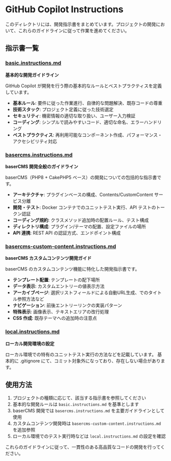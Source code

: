# GitHub Copilot Instructions

このディレクトリには、開発指示書をまとめています。プロジェクトの開発において、これらのガイドラインに従って作業を進めてください。

## 指示書一覧

### [basic.instructions.md](./instructions/basic.instructions.md)
**基本的な開発ガイドライン**

GitHub Copilot が開発を行う際の基本的なルールとベストプラクティスを定義しています。

- **基本ルール**: 要件に従った作業進行、自律的な問題解決、既存コードの尊重
- **技術スタック**: プロジェクト定義に従った技術選定
- **セキュリティ**: 機密情報の適切な取り扱い、ユーザー入力検証
- **コーディング**: シンプルで読みやすいコード、適切な命名、エラーハンドリング
- **ベストプラクティス**: 再利用可能なコンポーネント作成、パフォーマンス・アクセシビリティ対応

### [basercms.instructions.md](./instructions/basercms.instructions.md)
**baserCMS 開発全般のガイドライン**

baserCMS（PHP8 + CakePHP5 ベース）の開発についての包括的な指示書です。

- **アーキテクチャ**: プラグインベースの構成、Contents/CustomContent サービス分離
- **開発・テスト**: Docker コンテナでのユニットテスト実行、API テストのトークン認証
- **コーディング規約**: クラスメソッド追加時の配置ルール、テスト構成
- **ディレクトリ構成**: プラグイン/テーマの配置、設定ファイルの場所
- **API 連携**: REST API の認証方式、エンドポイント構成

### [basercms-custom-content.instructions.md](./instructions/basercms-custom-content.instructions.md)
**baserCMS カスタムコンテンツ開発ガイド**

baserCMS のカスタムコンテンツ機能に特化した開発指示書です。

- **テンプレート配置**: テンプレートの配下場所
- **データ表示**: カスタムエントリーの値表示方法
- **アーカイブページ**: 選択リストフィールドによる自動URL生成、でのタイトル参照方法など
- **ナビゲーション**: 前後エントリーリンクの実装パターン
- **特殊表示**: 画像表示、テキストエリアの改行処理
- **CSS 作成**: 既存テーマへの追加時の注意点

### [local.instructions.md](./instructions/local.instructions.md)
**ローカル開発環境の設定**

ローカル環境での特有のユニットテスト実行の方法などを記載しています。
基本的に .gitignore にて、コミット対象外になっており、存在しない場合があります。

## 使用方法

1. プロジェクトの種類に応じて、該当する指示書を参照してください
2. 基本的な開発ルールは `basic.instructions.md` を基準とします
3. baserCMS 開発では `basercms.instructions.md` を主要ガイドラインとして使用
4. カスタムコンテンツ開発時は `basercms-custom-content.instructions.md` を追加参照
5. ローカル環境でのテスト実行時などは `local.instructions.md` の設定を確認

これらのガイドラインに従って、一貫性のある高品質なコードの開発を行ってください。
